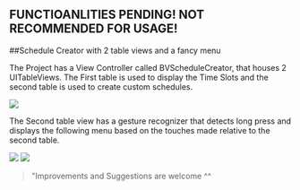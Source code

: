 ## FUNCTIOANLITIES PENDING! NOT RECOMMENDED FOR USAGE!

##Schedule Creator with 2 table views and a fancy menu

The Project has a View Controller called BVScheduleCreator, that houses 2 UITableViews. The First table is used to display the Time Slots and the second table is used to create custom schedules.

![](http://postimg.org/image/40cypwenh/f463ac24/ "")

The Second table view has a gesture recognizer that detects long press and displays the following menu based on the touches made relative to the second table.

![](http://postimg.org/image/8h5boksvh/ "")
![](http://postimg.org/image/sd5whuzal/ "")

> "Improvements and Suggestions are welcome ^^
